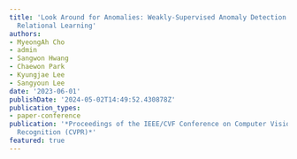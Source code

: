 ```yaml
---
title: 'Look Around for Anomalies: Weakly-Supervised Anomaly Detection via Context-Motion
  Relational Learning'
authors:
- MyeongAh Cho
- admin
- Sangwon Hwang
- Chaewon Park
- Kyungjae Lee
- Sangyoun Lee
date: '2023-06-01'
publishDate: '2024-05-02T14:49:52.430878Z'
publication_types:
- paper-conference
publication: '*Proceedings of the IEEE/CVF Conference on Computer Vision and Pattern
  Recognition (CVPR)*'
featured: true
---
```

